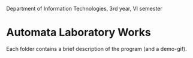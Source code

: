 Department of Information Technologies, 3rd year, VI semester
# Automata Laboratory Works
Each folder contains a brief description of the program (and a demo-gif).
